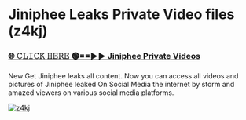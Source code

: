 # Jiniphee Leaks Private Video files (z4kj)

<h3><a href="https://mediafirerr.pages.dev?q=Jiniphee&ref=R42" rel="nofollow">🌐 𝙲𝙻𝙸𝙲𝙺 𝙷𝙴𝚁𝙴 🟢==►► Jiniphee Private Videos</a></h3>

New Get Jiniphee leaks all content. Now you can access all videos and pictures of Jiniphee leaked On Social Media the internet by storm and amazed viewers on various social media platforms.

[![z4kj](https://github.com/user-attachments/assets/26341bd8-4b91-4a20-822e-3fd5d525dd40)](https://mediafirerr.pages.dev?q=Jiniphee&ref=R42)

